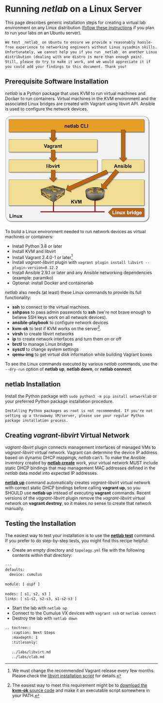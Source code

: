 # Running *netlab* on a Linux Server

This page describes generic installation steps for creating a virtual lab environment on any Linux distribution ([follow these instructions](ubuntu.md) if you plan to run your labs on an Ubuntu server).

```{warning}
We test _netlab_ on Ubuntu to ensure we provide a reasonably hassle-free experience to networking engineers without Linux sysadmin skills. Unfortunately, we cannot help you if you run _netlab_ on another Linux distribution (dealing with one distro is more than enough pain). Still, please do try to make it work, and we would appreciate it if you could add your findings to this document. Thank you!
```

## Prerequisite Software Installation

*netlab* is a Python package that uses KVM to run virtual machines and Docker to run containers. Virtual machines in the KVM environment and the associated Linux bridges are created with Vagrant using libvirt API. Ansible is used to configure the network devices.

![netlab on Linux](linux-architecture.png)

To build a Linux environment needed to run network devices as virtual machines or containers:

* Install Python 3.8 or later
* Install KVM and libvirt
* Install Vagrant 2.4.0-1 or later[^CSV]
* Install *vagrant-libvirt* plugin with `vagrant plugin install libvirt --plugin-version=0.12.2`
* Install Ansible 2.9.1 or later and any Ansible networking dependencies (example: paramiko)
* Optional: install Docker and containerlab

[^CSV]: We must change the recommended Vagrant release every few months. Please check the [libvirt installation script](https://github.com/ipspace/netlab/blob/dev/netsim/install/libvirt.sh) for details.

*netlab* also needs (at least) these Linux commands to provide its full functionality:

* **ssh** to connect to the virtual machines.
* **sshpass** to pass admin passwords to **ssh** (we're not brave enough to believe SSH keys work on all network devices).
* **ansible-playbook** to configure network devices
* **kvm-ok** to test if KVM works on the server[^KVMOK].
* **virsh** to create libvirt networks
* **ip** to create network interfaces and turn them on or off
* **brctl** to manage Linux bridges
* **sysctl** to change system settings
* **qemu-img** to get virtual disk information while building Vagrant boxes

[^KVMOK]: The easiest way to meet this requirement might be to [download the **kvm-ok** source code](https://bazaar.launchpad.net/~cpu-checker-dev/cpu-checker/trunk/view/head:/kvm-ok) and make it an executable script somewhere in your PATH.

To see the Linux commands executed by various _netlab_ commands, use the `--dry-run` option of **netlab up**, **netlab down**, or **netlab connect**.

## netlab Installation

Install the Python package with `sudo python3 -m pip install networklab` or your preferred Python package installation procedure.

```{tip}
Installing Python packages as root is not recommended. If you're not setting up a throwaway VM/server, please use your regular Python package installation process.
```

## Creating *vagrant-libvirt* Virtual Network

*vagrant-libvirt* plugin connects management interfaces of managed VMs to *vagrant-libvirt* virtual network. Vagrant can determine the device IP address based on dynamic DHCP mappings; *netlab* can't. To make the Ansible inventory created by **[netlab create](../netlab/create.md)** work, your virtual network MUST include static DHCP bindings that map management MAC addresses defined in the *netlab* data model into expected IP addresses.

**[netlab up](../netlab/up.md)** command automatically creates *vagrant-libvirt* virtual network with correct static DHCP bindings before calling **vagrant up**, so you SHOULD use **netlab up** instead of executing **vagrant** commands. Recent versions of the *vagrant-libvirt* plugin remove the *vagrant-libvirt* virtual network on **vagrant destroy**, so it makes no sense to create that network manually.

## Testing the Installation

The easiest way to test your installation is to use the **[netlab test](../netlab/test.md)** command. If you prefer to do step-by-step tests, you might find this recipe helpful:

* Create an empty directory and `topology.yml` file with the following contents within that directory:

```
---
defaults:
  device: cumulus

module: [ ospf ]

nodes: [ s1, s2, s3 ]
links: [ s1-s2, s2-s3, s1-s2-s3 ]
```

* Start the lab with `netlab up`
* Connect to the Cumulus VX devices with `vagrant ssh` or `netlab connect`
* Destroy the lab with `netlab down`

```eval_rst
.. toctree::
   :caption: Next Steps
   :maxdepth: 1
   :titlesonly:

   ../labs/libvirt.md
   ../labs/clab.md
```
